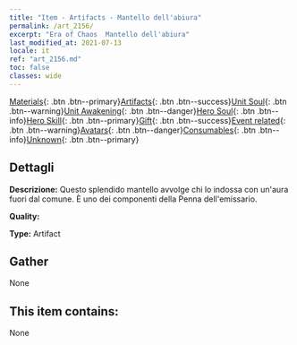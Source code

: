 ```yaml
---
title: "Item - Artifacts - Mantello dell'abiura"
permalink: /art_2156/
excerpt: "Era of Chaos  Mantello dell'abiura"
last_modified_at: 2021-07-13
locale: it
ref: "art_2156.md"
toc: false
classes: wide
---
```

 [Materials](/ItemsIT/){: .btn .btn--primary}[Artifacts](/ItemsIT/Artifacts/){: .btn .btn--success}[Unit Soul](/ItemsIT/UnitSoul/){: .btn .btn--warning}[Unit Awakening](/ItemsIT/UnitAwakening/){: .btn .btn--danger}[Hero Soul](/ItemsIT/HeroSoul/){: .btn .btn--info}[Hero Skill](/ItemsIT/HeroSkill/){: .btn .btn--primary}[Gift](/ItemsIT/Gift/){: .btn .btn--success}[Event related](/ItemsIT/Events/){: .btn .btn--warning}[Avatars](/ItemsIT/Avatars/){: .btn .btn--danger}[Consumables](/ItemsIT/Consumables/){: .btn .btn--info}[Unknown](/ItemsIT/Unknown/){: .btn .btn--primary}

## Dettagli
 **Descrizione:** Questo splendido mantello avvolge chi lo indossa con un'aura fuori dal comune. È uno dei componenti della Penna dell'emissario.

 **Quality:** 

 **Type:** Artifact

## Gather

  None

## This item contains:

  None

